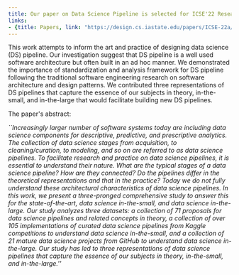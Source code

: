 ```yaml
---
title: Our paper on Data Science Pipeline is selected for ICSE'22 Research Track
links:
- {title: Papers, link: "https://design.cs.iastate.edu/papers/ICSE-22a/ds-pipeline-icse22.pdf" }
---
```




This work attempts to inform the art and practice of designing data science (DS) pipeline. Our investigation suggest that DS pipeline is a well used software architecture but often built in an ad hoc manner. We demonstrated the importance of standardization and analysis framework for DS pipeline following the traditional software engineering research on software architecture and design patterns. We contributed three representations of DS pipelines that capture the essence of our subjects in theory, in-the-small, and in-the-large that would facilitate building new DS pipelines.

The paper's abstract:

<EM>
``Increasingly larger number of software systems today are including data science components for descriptive, predictive, and prescriptive analytics. The collection of data science stages from acquisition, to cleaning/curation, to modeling, and so on are referred to as data science pipelines. To facilitate research and practice on data science pipelines, it is essential to understand their nature. What are the typical stages of a data science pipeline? How are they connected? Do the pipelines differ in the theoretical representations and that in the practice? Today we do not fully understand these architectural characteristics of data science pipelines. In this work, we present a three-pronged comprehensive study to answer this for the state-of-the-art, data science in-the-small, and data science in-the-large. Our study analyzes three datasets: a collection of 71 proposals for data science pipelines and related concepts in theory, a collection of over 105 implementations of curated data science pipelines from Kaggle competitions to understand data science in-the-small, and a collection of 21 mature data science projects from GitHub to understand data science in-the-large. Our study has led to three representations of data science pipelines that capture the essence of our subjects in theory, in-the-small, and in-the-large.''</EM>
